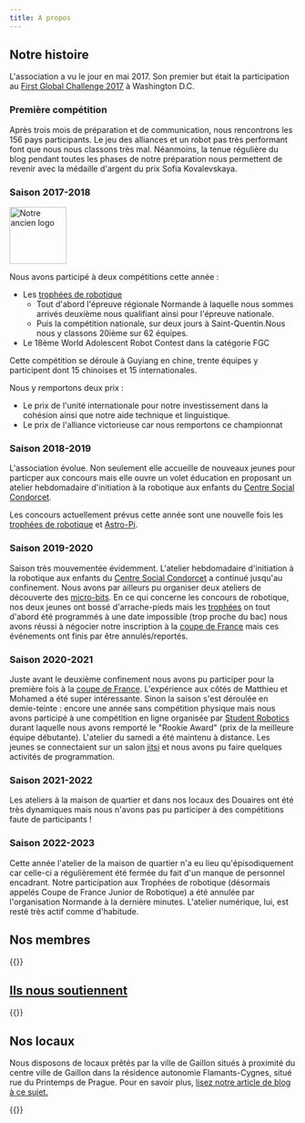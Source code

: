```yaml
---
title: A propos
---
```

## Notre histoire

L'association a vu le jour en mai 2017. Son premier but était la participation au [First Global Challenge 2017](https://first.global/archive/fgc-2017/) à Washington D.C.

### Première compétition

Après trois mois de préparation et de communication, nous rencontrons les 156 pays participants. Le jeu des alliances et un robot pas très performant font que nous nous classons très mal. Néanmoins, la tenue régulière du blog pendant toutes les phases de notre préparation nous permettent de revenir avec la médaille d'argent du prix Sofia Kovalevskaya.

### Saison 2017-2018

<div class="d-flex justify-center pb-2">
  <img alt="Notre ancien logo" src="/proxyPhotos?code=/old_logo.png" title="Notre ancien logo" width="100" />
</div>

Nous avons participé à deux compétitions cette année :
- Les [trophées de robotique](http://tropheesderobotique.fr)
  - Tout d'abord l'épreuve régionale Normande à laquelle nous sommes arrivés deuxième nous qualifiant ainsi pour l'épreuve nationale.
  - Puis la compétition nationale, sur deux jours à Saint-Quentin.Nous nous y classons 20ième sur 62 équipes.
- Le 18ème World Adolescent Robot Contest dans la catégorie FGC

Cette compétition se déroule à Guyiang en chine, trente équipes y participent dont 15 chinoises et 15 internationales.

Nous y remportons deux prix :
  - Le prix de l'unité internationale pour notre investissement dans la cohésion ainsi que notre aide technique et linguistique.
  - Le prix de l'alliance victorieuse car nous remportons ce championnat

### Saison 2018-2019

L'association évolue. Non seulement elle accueille de nouveaux jeunes pour particper aux concours mais elle ouvre un volet éducation en proposant un atelier hebdomadaire d'initiation à la robotique aux enfants du [Centre Social Condorcet](https://www.espacecondorcet.org/).

Les concours actuellement prévus cette année sont une nouvelle fois les [trophées de robotique](http://tropheesderobotique.fr) et [Astro-Pi](https://www.astro-pi.org).

### Saison 2019-2020

Saison très mouvementée évidemment. L'atelier hebdomadaire d'initiation à la robotique aux enfants du [Centre Social Condorcet](https://www.espacecondorcet.org/) a continué jusqu'au confinement. Nous avons par ailleurs pu organiser deux ateliers de découverte des [micro-bits](https://archive.microbit.org/fr/). En ce qui concerne les concours de robotique, nos deux jeunes ont bossé d'arrache-pieds mais les [trophées](http://tropheesderobotique.fr) on tout d'abord été programmés à une date impossible (trop proche du bac) nous avons réussi à négocier notre inscription à la [coupe de France](https://www.coupederobotique.fr/) mais ces événements ont finis par être annulés/reportés.

### Saison 2020-2021

Juste avant le deuxième confinement nous avons pu participer pour la première fois à la [coupe de France](https://www.coupederobotique.fr/).
L'expérience aux côtés de Matthieu et Mohamed a été super intéressante. 
Sinon la saison s'est déroulée en demie-teinte : encore une année sans compétition physique mais nous avons participé à une compétition en ligne organisée par [Student Robotics](https://studentrobotics.org/) durant laquelle nous avons remporté le "Rookie Award" (prix de la meilleure équipe débutante).
L'atelier du samedi a été maintenu à distance. Les jeunes se connectaient sur un salon [jitsi](https://jitsi.org/) et nous avons pu faire quelques activités de programmation.

### Saison 2021-2022
Les ateliers à la maison de quartier et dans nos locaux des Douaires ont été très dynamiques mais nous n'avons pas pu participer à des compétitions faute de participants !

### Saison 2022-2023
Cette année l'atelier de la maison de quartier n'a eu lieu qu'épisodiquement car celle-ci a régulièrement été fermée du fait d'un manque de personnel encadrant.
Notre participation aux Trophées de robotique (désormais appelés Coupe de France Junior de Robotique) a été annulée par l'organisation Normande à la dernière minutes.
L'atelier numérique, lui, est resté très actif comme d'habitude.


<div id="members"></div>

## Nos membres

{{<members>}}


<div id="partners"></div>

## [Ils nous soutiennent](/partners)

{{<partners>}}

<div id="place-anchor" style="position: relative; opacity: 0; top: -550px;"></div>
<div class="pt-3"></div>

## Nos locaux

Nous disposons de locaux prêtés par la ville de Gaillon situés à proximité du centre ville de Gaillon dans la résidence autonomie Flamants-Cygnes, situé rue du Printemps de Prague. Pour en savoir plus, [lisez notre article de blog à ce sujet.](/blog/we-robot-demenage)

<div class="about-place-container mt-5 d-flex justify-center">
  <div
    id="place-map"
    class="about-place-map">
{{<slippy-map lng=1.3305366 lat=49.1586146 zoom=5 >}}
  </div>
</div>
